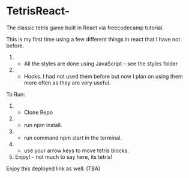 # TetrisReact-
The classic tetris game built in React via freecodecamp tutorial.

This is my first time using a few different things in react that I have not before.
1. - All the styles are done using JavaScript - see the styles folder
2. - Hooks. I had not used them before but now I plan on using them more often as they are very useful.

To Run:
1. - Clone Repo
2. - run npm install.
3.  - run command npm start in the terminal.
4. - use your arrow keys to move tetris blocks.
3. Enjoy! - not much to say here, its tetris!  

Enjoy this deployed link as well: (TBA)

